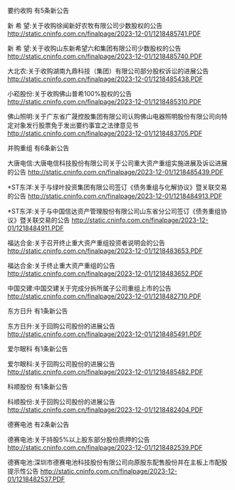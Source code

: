 要约收购 有5条新公告 

新 希 望:关于收购徐闻新好农牧有限公司少数股权的公告 http://static.cninfo.com.cn/finalpage/2023-12-01/1218485741.PDF 

新 希 望:关于收购山东新希望六和集团有限公司少数股权的公告 http://static.cninfo.com.cn/finalpage/2023-12-01/1218485740.PDF 

大北农:关于收购湖南九鼎科技（集团）有限公司部分股权诉讼的进展公告 http://static.cninfo.com.cn/finalpage/2023-12-01/1218485438.PDF 

小崧股份:关于收购佛山普希100%股权的公告 http://static.cninfo.com.cn/finalpage/2023-12-01/1218485310.PDF 

佛山照明:关于广东省广晟控股集团有限公司认购佛山电器照明股份有限公司向特定对象发行股票免于发出要约事宜之法律意见书 http://static.cninfo.com.cn/finalpage/2023-12-01/1218483705.PDF 

并购重组 有6条新公告 

大唐电信:大唐电信科技股份有限公司关于公司重大资产重组实施进展及诉讼进展的公告 http://static.cninfo.com.cn/finalpage/2023-12-01/1218485439.PDF 

*ST东洋:关于与绿叶投资集团有限公司签订《债务重组与化解协议》暨关联交易的公告 http://static.cninfo.com.cn/finalpage/2023-12-01/1218484913.PDF 

*ST东洋:关于与中国信达资产管理股份有限公司山东省分公司签订《债务重组协议》暨关联交易的公告 http://static.cninfo.com.cn/finalpage/2023-12-01/1218484911.PDF 

福达合金:关于召开终止重大资产重组投资者说明会的公告 http://static.cninfo.com.cn/finalpage/2023-12-01/1218483653.PDF 

福达合金:关于终止重大资产重组的公告 http://static.cninfo.com.cn/finalpage/2023-12-01/1218483652.PDF 

中国交建:中国交建关于完成分拆所属子公司重组上市的公告 http://static.cninfo.com.cn/finalpage/2023-12-01/1218482710.PDF 

东方日升 有1条新公告 

东方日升:关于回购公司股份的进展公告 http://static.cninfo.com.cn/finalpage/2023-12-01/1218485491.PDF 

爱尔眼科 有1条新公告 

爱尔眼科:关于回购公司股份的进展公告 http://static.cninfo.com.cn/finalpage/2023-12-01/1218485482.PDF 

科顺股份 有1条新公告 

科顺股份:关于回购公司股份的进展公告 http://static.cninfo.com.cn/finalpage/2023-12-01/1218482404.PDF 

德赛电池 有2条新公告 

德赛电池:关于持股5%以上股东部分股份质押的公告 http://static.cninfo.com.cn/finalpage/2023-12-01/1218482539.PDF 

德赛电池:深圳市德赛电池科技股份有限公司向原股东配售股份并在主板上市配股提示性公告 http://static.cninfo.com.cn/finalpage/2023-12-01/1218482537.PDF 

